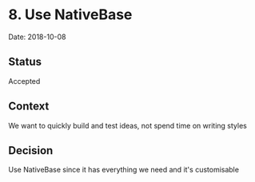 # 8. Use NativeBase

Date: 2018-10-08

## Status

Accepted

## Context

We want to quickly build and test ideas, not spend time on writing styles

## Decision

Use NativeBase since it has everything we need and it's customisable

